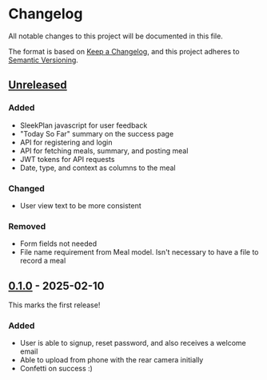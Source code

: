 # Changelog

All notable changes to this project will be documented in this file.

The format is based on [Keep a Changelog](https://keepachangelog.com/en/1.1.0/),
and this project adheres to [Semantic Versioning](https://semver.org/spec/v2.0.0.html).

## [Unreleased]

### Added 

* SleekPlan javascript for user feedback
* "Today So Far" summary on the success page 
* API for registering and login
* API for fetching meals, summary, and posting meal
* JWT tokens for API requests
* Date, type, and context as columns to the meal

### Changed

* User view text to be more consistent

### Removed

* Form fields not needed
* File name requirement from Meal model. Isn't necessary to have a file to record a meal

## [0.1.0] - 2025-02-10

This marks the first release!

### Added

* User is able to signup, reset password, and also receives a welcome email
* Able to upload from phone with the rear camera initially
* Confetti on success :)

[Unreleased]: https://github.com/cgsmith/calorie/compare/0.1.0...HEAD
[0.1.0]: https://github.com/cgsmith/calorie/releases/tag/0.1.0